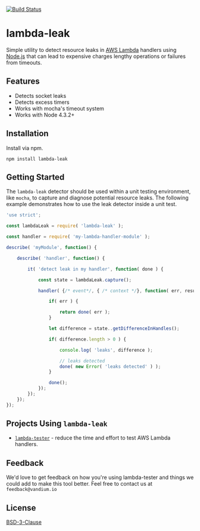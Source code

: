 [![Build Status](https://travis-ci.org/vandium-io/lambda-leak.svg?branch=master)](https://travis-ci.org/vandium-io/lambda-leak)

# lambda-leak

Simple utility to detect resource leaks in [AWS Lambda](https://aws.amazon.com/lambda/details) handlers using [Node.js](https://nodejs.org) that
can lead to expensive charges lengthy operations or failures from timeouts.

## Features
* Detects socket leaks
* Detects excess timers
* Works with mocha's timeout system
* Works with Node 4.3.2+

## Installation
Install via npm.

	npm install lambda-leak


## Getting Started

The `lambda-leak` detector should be used within a unit testing environment, like `mocha`, to capture and diagnose potential resource leaks. The
following example demonstrates how to use the leak detector inside a unit test.

```js
'use strict';

const lambdaLeak = require( 'lambda-leak' );

const handler = require( 'my-lambda-handler-module' );

describe( 'myModule', function() {

    describe( 'handler', function() {

        it( 'detect leak in my handler', function( done ) {

            const state = lambdaLeak.capture();

            handler( {/* event*/, { /* context */}, function( err, result ) {

                if( err ) {

                    return done( err );
                }

                let difference = state..getDifferenceInHandles();

                if( difference.length > 0 ) {

                    console.log( 'leaks', difference );

                    // leaks detected
                    done( new Error( 'leaks detected' ) );
                }

                done();
            });
        });
    });
});
```

## Projects Using `lambda-leak`

* [`lambda-tester`](https://github.com/vandium-io/lambda-tester) - reduce the time and effort to test AWS Lambda handlers.


## Feedback

We'd love to get feedback on how you're using lambda-tester and things we could add to make this tool better. Feel free to contact us at `feedback@vandium.io`

## License

[BSD-3-Clause](https://en.wikipedia.org/wiki/BSD_licenses)

